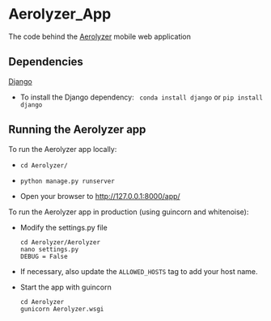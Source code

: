 # Aerolyzer\_App

The code behind the [Aerolyzer](https://github.com/Aerolyzer/Aerolyzer) mobile web application 

## Dependencies
[Django](https://www.djangoproject.com/)
* To install the Django dependency:
``` conda install django``` or ```pip install django```

## Running the Aerolyzer app
To run the Aerolyzer app locally:

* ```cd Aerolyzer/```
* ```python manage.py runserver```
  
* Open your browser to http://127.0.0.1:8000/app/



To run the Aerolyzer app in production (using guincorn and whitenoise):

* Modify the settings.py file 

  ```
  cd Aerolyzer/Aerolyzer
  nano settings.py
  DEBUG = False
  ```

* If necessary, also update the ```ALLOWED_HOSTS``` tag to add your host name.

* Start the app with guincorn

  ```
  cd Aerolyzer
  gunicorn Aerolyzer.wsgi
  ```

